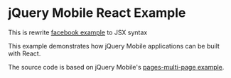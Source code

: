 jQuery Mobile React Example
===========================

This is rewrite [facebook example](https://github.com/facebook/react/tree/master/examples/jquery-mobile) to JSX syntax 

This example demonstrates how jQuery Mobile applications can be built with React.

The source code is based on jQuery Mobile's [pages-multi-page example](https://github.com/jquery/jquery-mobile/tree/master/demos/pages-multi-page).

